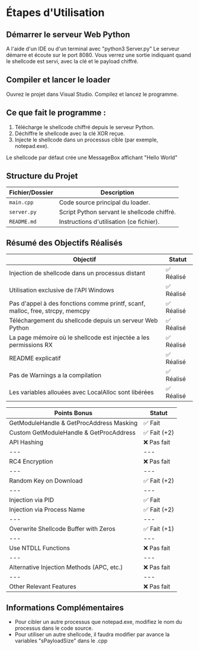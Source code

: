 # Étapes d'Utilisation

## Démarrer le serveur Web Python 

A l'aide d'un IDE ou d'un terminal avec "python3 Server.py"
Le serveur démarre et écoute sur le port 8080.
Vous verrez une sortie indiquant quand le shellcode est servi, avec la clé et le payload chiffré.

## Compiler et lancer le loader

Ouvrez le projet dans Visual Studio.
Compilez et lancez le programme.

## Ce que fait le programme :

1. Télécharge le shellcode chiffré depuis le serveur Python.
2. Déchiffre le shellcode avec la clé XOR reçue.
3. Injecte le shellcode dans un processus cible (par exemple, notepad.exe).

Le shellcode par défaut crée une MessageBox affichant "Hello World"

## **Structure du Projet**

|**Fichier/Dossier**|**Description**|
|---|---|
|`main.cpp`|Code source principal du loader.|
|`server.py`|Script Python servant le shellcode chiffré.|
|`README.md`|Instructions d'utilisation (ce fichier).|

## **Résumé des Objectifs Réalisés**

|**Objectif**|**Statut**|
|---|---|
|Injection de shellcode dans un processus distant|✅ Réalisé|
|Utilisation exclusive de l'API Windows|✅ Réalisé|
|Pas d'appel à des fonctions comme printf, scanf, malloc, free, strcpy, memcpy|✅ Réalisé|
|Téléchargement du shellcode depuis un serveur Web Python|✅ Réalisé|
|La page mémoire où le shellcode est injectée a les permissions RX|✅ Réalisé|
|README explicatif|✅ Réalisé|
|Pas de Warnings a la compilation|✅ Réalisé|
|Les variables allouées avec LocalAlloc sont libérées|✅ Réalisé|

|**Points Bonus**|**Statut**|
|---|---|
|GetModuleHandle & GetProcAddress Masking|✅ Fait|
|Custom GetModuleHandle & GetProcAddress|✅ Fait (+2)|
|API Hashing|❌ Pas fait|
|---|---|
|RC4 Encryption|❌ Pas fait|
|---|---|
|Random Key on Download|✅ Fait (+2)|
|---|---|
|Injection via PID|✅ Fait|
|Injection via Process Name|✅ Fait (+2)|
|---|---|
|Overwrite Shellcode Buffer with Zeros|✅ Fait (+1)|
|---|---|
|Use NTDLL Functions|❌ Pas fait|
|---|---|
|Alternative Injection Methods (APC, etc.)|❌ Pas fait|
|---|---|
|Other Relevant Features|❌ Pas fait|
## Informations Complémentaires

* Pour cibler un autre processus que notepad.exe, modifiez le nom du processus dans le code source.
* Pour utiliser un autre shellcode, il faudra modifier par avance la variables "sPayloadSize" dans le .cpp
